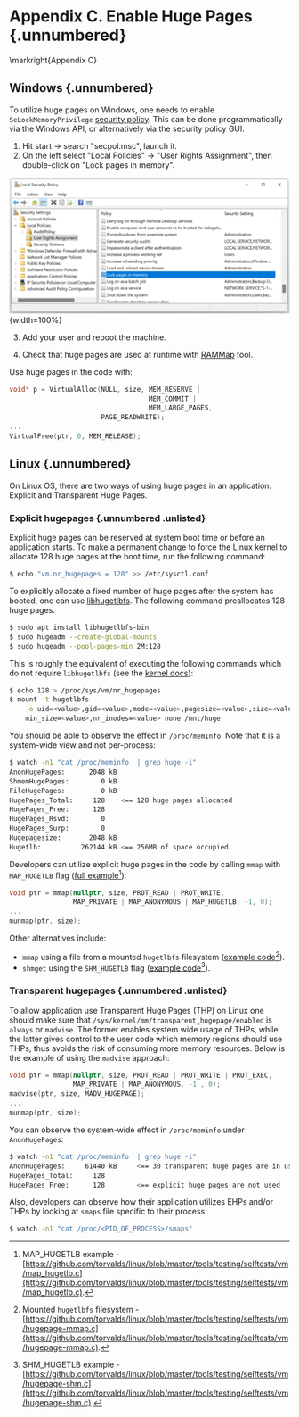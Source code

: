 

# Appendix C. Enable Huge Pages {.unnumbered}

\markright{Appendix C}

## Windows {.unnumbered}

To utilize huge pages on Windows, one needs to enable `SeLockMemoryPrivilege` [security policy](https://docs.microsoft.com/en-us/windows/security/threat-protection/security-policy-settings/lock-pages-in-memory). This can be done programmatically via the Windows API, or alternatively via the security policy GUI.

1. Hit start -> search "secpol.msc", launch it.
2. On the left select "Local Policies" -> "User Rights Assignment", then double-click on "Lock pages in memory".

![Windows security: Lock pages in memory](../../img/appendix-C/WinLockPages.png){width=100%}

3. Add your user and reboot the machine.

4. Check that huge pages are used at runtime with [RAMMap](https://docs.microsoft.com/en-us/sysinternals/downloads/rammap) tool.

Use huge pages in the code with:

```cpp
void* p = VirtualAlloc(NULL, size, MEM_RESERVE | 
                                   MEM_COMMIT | 
                                   MEM_LARGE_PAGES,
                       PAGE_READWRITE);
...
VirtualFree(ptr, 0, MEM_RELEASE);
```

## Linux {.unnumbered}

On Linux OS, there are two ways of using huge pages in an application: Explicit and Transparent Huge Pages.

### Explicit hugepages {.unnumbered .unlisted}

Explicit huge pages can be reserved at system boot time or before an application starts. To make a permanent change to force the Linux kernel to allocate 128 huge pages at the boot time, run the following command:

```bash
$ echo "vm.nr_hugepages = 128" >> /etc/sysctl.conf
```

To explicitly allocate a fixed number of huge pages after the system has booted, one can use [libhugetlbfs](https://github.com/libhugetlbfs/libhugetlbfs). The following command preallocates 128 huge pages.

```bash
$ sudo apt install libhugetlbfs-bin
$ sudo hugeadm --create-global-mounts
$ sudo hugeadm --pool-pages-min 2M:128
```

This is roughly the equivalent of executing the following commands which do not require `libhugetlbfs` (see the [kernel docs](https://www.kernel.org/doc/Documentation/vm/hugetlbpage.txt)):

```bash
$ echo 128 > /proc/sys/vm/nr_hugepages
$ mount -t hugetlbfs                                                      \
    -o uid=<value>,gid=<value>,mode=<value>,pagesize=<value>,size=<value>,\
    min_size=<value>,nr_inodes=<value> none /mnt/huge
```

You should be able to observe the effect in `/proc/meminfo`. Note that it is a system-wide view and not per-process:

```bash
$ watch -n1 "cat /proc/meminfo  | grep huge -i"
AnonHugePages:      2048 kB
ShmemHugePages:        0 kB
FileHugePages:         0 kB
HugePages_Total:     128    <== 128 huge pages allocated
HugePages_Free:      128
HugePages_Rsvd:        0
HugePages_Surp:        0
Hugepagesize:       2048 kB
Hugetlb:          262144 kB <== 256MB of space occupied
```

Developers can utilize explicit huge pages in the code by calling `mmap` with `MAP_HUGETLB` flag ([full example](https://github.com/torvalds/linux/blob/master/tools/testing/selftests/vm/map_hugetlb.c)[^25]):

```cpp
void ptr = mmap(nullptr, size, PROT_READ | PROT_WRITE,
                MAP_PRIVATE | MAP_ANONYMOUS | MAP_HUGETLB, -1, 0);
...
munmap(ptr, size);
```

Other alternatives include:

* `mmap` using a file from a mounted `hugetlbfs` filesystem ([example code](https://github.com/torvalds/linux/blob/master/tools/testing/selftests/vm/hugepage-mmap.c)[^26]).
* `shmget` using the `SHM_HUGETLB` flag ([example code](https://github.com/torvalds/linux/blob/master/tools/testing/selftests/vm/hugepage-shm.c)[^27]).

### Transparent hugepages {.unnumbered .unlisted}

To allow application use Transparent Huge Pages (THP) on Linux one should make sure that `/sys/kernel/mm/transparent_hugepage/enabled` is `always` or `madvise`. The former enables system wide usage of THPs, while the latter gives control to the user code which memory regions should use THPs, thus avoids the risk of consuming more memory resources. Below is the example of using the `madvise` approach:

```cpp
void ptr = mmap(nullptr, size, PROT_READ | PROT_WRITE | PROT_EXEC,
                MAP_PRIVATE | MAP_ANONYMOUS, -1 , 0);
madvise(ptr, size, MADV_HUGEPAGE);
...
munmap(ptr, size);
```

You can observe the system-wide effect in `/proc/meminfo` under `AnonHugePages`:

```bash
$ watch -n1 "cat /proc/meminfo  | grep huge -i" 
AnonHugePages:     61440 kB     <== 30 transparent huge pages are in use
HugePages_Total:     128
HugePages_Free:      128        <== explicit huge pages are not used
```

Also, developers can observe how their application utilizes EHPs and/or THPs by looking at `smaps` file specific to their process:

```bash
$ watch -n1 "cat /proc/<PID_OF_PROCESS>/smaps"
```

[^25]: MAP_HUGETLB example - [https://github.com/torvalds/linux/blob/master/tools/testing/selftests/vm/map_hugetlb.c](https://github.com/torvalds/linux/blob/master/tools/testing/selftests/vm/map_hugetlb.c).
[^26]: Mounted `hugetlbfs` filesystem - [https://github.com/torvalds/linux/blob/master/tools/testing/selftests/vm/hugepage-mmap.c](https://github.com/torvalds/linux/blob/master/tools/testing/selftests/vm/hugepage-mmap.c).
[^27]: SHM_HUGETLB example - [https://github.com/torvalds/linux/blob/master/tools/testing/selftests/vm/hugepage-shm.c](https://github.com/torvalds/linux/blob/master/tools/testing/selftests/vm/hugepage-shm.c).